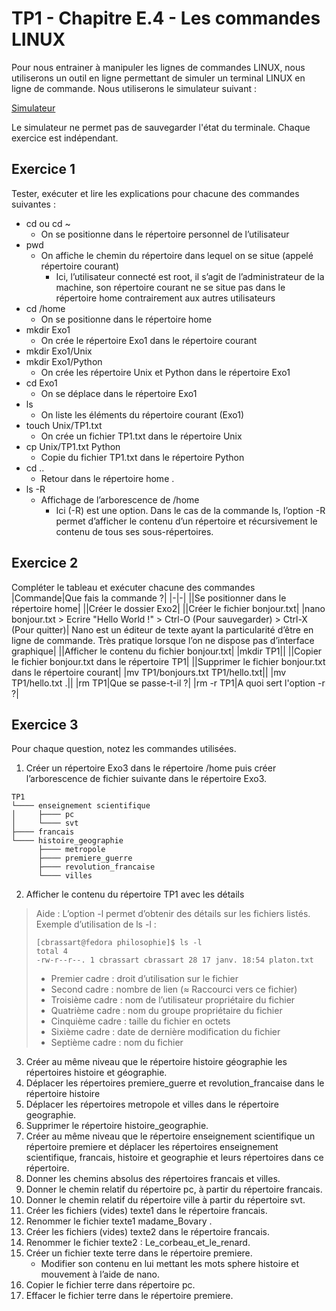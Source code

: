 # TP1 - Chapitre E.4 - Les commandes LINUX

Pour nous entrainer à manipuler les lignes de commandes LINUX, nous utiliserons un outil en ligne permettant de simuler un terminal LINUX en ligne de commande. Nous utiliserons le simulateur suivant :  

[Simulateur](https://bellard.org/jslinux/vm.html?url=alpine-x86.cfg)

Le simulateur ne permet pas de sauvegarder l'état du terminale. Chaque exercice est indépendant.

## Exercice 1

Tester, exécuter et lire les explications pour chacune des commandes suivantes :  

- cd ou cd ~ 
  - On se positionne dans le répertoire personnel de l’utilisateur
- pwd
  - On affiche le chemin du répertoire dans lequel on se situe (appelé répertoire courant)  
    - Ici, l’utilisateur connecté est root, il s’agit de l’administrateur de la  machine, son répertoire courant ne se situe pas dans le répertoire home contrairement aux autres utilisateurs
- cd /home 
  - On se positionne dans le répertoire home 
- mkdir Exo1 
  - On crée le répertoire Exo1 dans le répertoire courant 
- mkdir Exo1/Unix 
- mkdir Exo1/Python 
  - On crée les répertoire Unix et Python dans le répertoire Exo1
- cd Exo1 
  - On se déplace dans le répertoire Exo1
- ls 
  - On liste les éléments du répertoire courant (Exo1)
- touch Unix/TP1.txt 
  - On crée un fichier TP1.txt dans le répertoire Unix 
- cp Unix/TP1.txt Python 
  - Copie du fichier TP1.txt dans le répertoire Python 
- cd .. 
  - Retour dans le répertoire home .
- ls -R 
  - Affichage de l’arborescence de /home
    - Ici (-R) est une option.  Dans le cas de la commande ls, l’option -R permet d’afficher le contenu d’un répertoire et récursivement le contenu de tous ses sous-répertoires. 

## Exercice 2
Compléter le tableau et exécuter chacune des commandes
|Commande|Que fais la commande ?|
|-|-|
||Se positionner dans le répertoire home|
||Créer le dossier Exo2|
||Créer le fichier bonjour.txt|
|nano bonjour.txt > Ecrire "Hello World !" > Ctrl-O (Pour sauvegarder) > Ctrl-X (Pour quitter)| Nano est un éditeur de texte ayant la particularité d’être en ligne de commande. Très pratique lorsque l’on ne dispose pas d’interface graphique|
||Afficher le contenu du fichier bonjour.txt|
|mkdir TP1||
||Copier le fichier bonjour.txt dans le répertoire TP1|
||Supprimer le fichier bonjour.txt dans le répertoire courant|
|mv TP1/bonjours.txt TP1/hello.txt||
|mv TP1/hello.txt .||
|rm TP1|Que se passe-t-il ?|
|rm -r TP1|A quoi sert l'option -r ?|

## Exercice 3 
Pour chaque question, notez les commandes utilisées.
1. Créer un répertoire Exo3 dans le répertoire /home puis créer l’arborescence de fichier suivante dans le répertoire Exo3.

``` 
TP1
└──── enseignement scientifique
│     ├──── pc
│     └──── svt
├──── francais
└──── histoire_geographie
      ├──── metropole
      ├──── premiere_guerre
      ├──── revolution_francaise
      └──── villes
```

2. Afficher le contenu du répertoire TP1 avec les détails
> Aide : L’option -l permet d’obtenir des détails sur les fichiers listés. Exemple d’utilisation de ls -l :  
> ```
> [cbrassart@fedora philosophie]$ ls -l
> total 4
> -rw-r--r--. 1 cbrassart cbrassart 28 17 janv. 18:54 platon.txt
> ```
> - Premier cadre : droit d’utilisation sur le fichier 
> - Second cadre : nombre de lien (≈ Raccourci vers ce fichier) 
> - Troisième cadre : nom de l’utilisateur propriétaire du fichier 
> - Quatrième cadre : nom du groupe propriétaire du fichier 
> - Cinquième cadre : taille du fichier en octets 
> - Sixième cadre : date de dernière modification du fichier 
> - Septième cadre : nom du fichier 

3. Créer au même niveau que le répertoire histoire géographie les répertoires histoire et géographie.
4. Déplacer les répertoires premiere_guerre et revolution_francaise dans le répertoire histoire
5. Déplacer les répertoires metropole et villes dans le répertoire geographie.
6. Supprimer le répertoire histoire_geographie.
7. Créer au même niveau que le répertoire enseignement scientifique un répertoire premiere et déplacer les 
répertoires enseignement scientifique, francais, histoire et geographie et leurs répertoires dans ce répertoire.  
8. Donner les chemins absolus des répertoires francais et villes.
9. Donner le chemin relatif du répertoire pc, à partir du répertoire francais. 
10. Donner le chemin relatif du répertoire ville à partir du répertoire svt. 
11. Créer les fichiers (vides) texte1 dans le répertoire francais.  
12. Renommer le fichier texte1 madame_Bovary .
13. Créer les fichiers (vides) texte2 dans le répertoire francais.
14. Renommer le fichier texte2 : Le_corbeau_et_le_renard.
15. Créer un fichier texte terre dans le répertoire premiere.  
    - Modifier son contenu en lui mettant les mots sphere histoire et mouvement à l’aide de nano. 
16. Copier le fichier terre dans répertoire pc. 
17. Effacer le fichier terre dans le répertoire premiere.